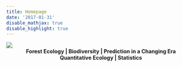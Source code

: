 ```yaml
---
title: Homepage
date: '2017-01-31'
disable_mathjax: true
disable_highlight: true
---
```


<div id="widerimg">
    <img src="/images/yellow_trout_lily.jpg">
</div>

<center><strong> Forest Ecology | Biodiversity | Prediction in a Changing Era </strong></center>

<center><strong> Quantitative Ecology | Statistics </strong></center>
